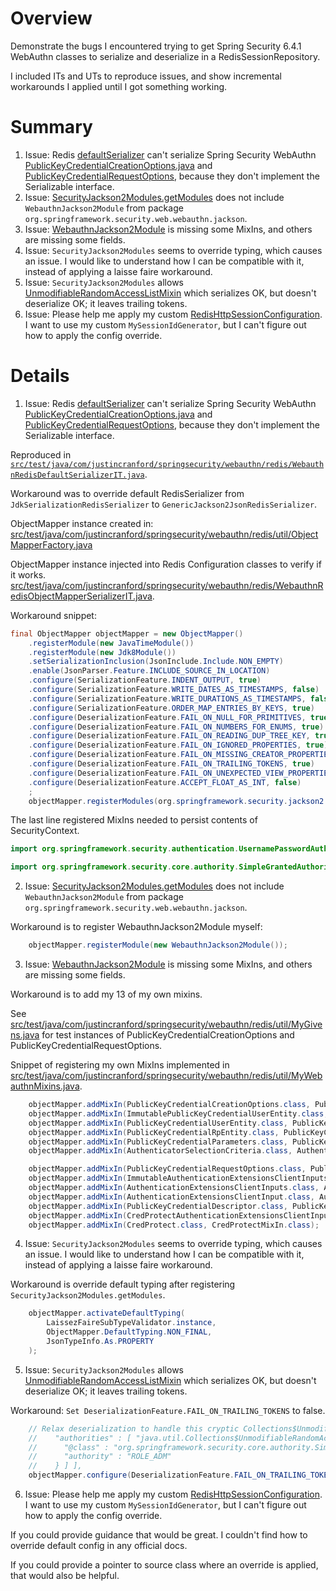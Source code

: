 # Overview

Demonstrate the bugs I encountered trying to get
Spring Security 6.4.1 WebAuthn classes to serialize and deserialize
in a RedisSessionRepository.

I included ITs and UTs to reproduce issues, and show incremental workarounds
I applied until I got something working.

# Summary

1. Issue: Redis [defaultSerializer](https://github.com/spring-projects/spring-session/blob/a2efffe9bc6122f9f31a1192d704589970a5de84/spring-session-data-redis/src/main/java/org/springframework/session/data/redis/RedisIndexedSessionRepository.java#L324) can't serialize Spring Security WebAuthn [PublicKeyCredentialCreationOptions.java](https://github.com/spring-projects/spring-security/blob/fd267dfb71bfc8e1ab5bcc8270c12fbaad46fddf/web/src/main/java/org/springframework/security/web/webauthn/api/PublicKeyCredentialCreationOptions.java#L35) and [PublicKeyCredentialRequestOptions](https://github.com/spring-projects/spring-security/blob/fd267dfb71bfc8e1ab5bcc8270c12fbaad46fddf/web/src/main/java/org/springframework/security/web/webauthn/api/PublicKeyCredentialRequestOptions.java#L35), because they don't implement the Serializable interface.
2. Issue: [SecurityJackson2Modules.getModules](https://github.com/spring-projects/spring-security/blob/fd267dfb71bfc8e1ab5bcc8270c12fbaad46fddf/core/src/main/java/org/springframework/security/jackson2/SecurityJackson2Modules.java#L76-L91) does not include `WebauthnJackson2Module` from package `org.springframework.security.web.webauthn.jackson`.
3. Issue: [WebauthnJackson2Module](https://github.com/spring-projects/spring-security/blob/fd267dfb71bfc8e1ab5bcc8270c12fbaad46fddf/web/src/main/java/org/springframework/security/web/webauthn/jackson/WebauthnJackson2Module.java#L60) is missing some MixIns, and others are missing some fields.
4. Issue: `SecurityJackson2Modules` seems to override typing, which causes an issue. I would like to understand how I can be compatible with it, instead of applying a laisse faire workaround.
5. Issue: `SecurityJackson2Modules` allows [UnmodifiableRandomAccessListMixin](https://github.com/spring-projects/spring-security/blob/fd267dfb71bfc8e1ab5bcc8270c12fbaad46fddf/core/src/main/java/org/springframework/security/jackson2/SecurityJackson2Modules.java#L236) which serializes OK, but doesn't deserialize OK; it leaves trailing tokens.
6. Issue: Please help me apply my custom [RedisHttpSessionConfiguration](https://github.com/justincranford/spring-security-webauthn-redis/blob/d953cff6395604a7cece9d0651d45a79ec3eb439/src/test/java/com/justincranford/springsecurity/webauthn/redis/WebauthnRedisObjectMapperSerializerIT.java#L234). I want to use my custom `MySessionIdGenerator`, but I can't figure out how to apply the config override.

# Details

1. Issue: Redis [defaultSerializer](https://github.com/spring-projects/spring-session/blob/a2efffe9bc6122f9f31a1192d704589970a5de84/spring-session-data-redis/src/main/java/org/springframework/session/data/redis/RedisIndexedSessionRepository.java#L324) can't serialize Spring Security WebAuthn [PublicKeyCredentialCreationOptions.java](https://github.com/spring-projects/spring-security/blob/fd267dfb71bfc8e1ab5bcc8270c12fbaad46fddf/web/src/main/java/org/springframework/security/web/webauthn/api/PublicKeyCredentialCreationOptions.java#L35) and [PublicKeyCredentialRequestOptions](https://github.com/spring-projects/spring-security/blob/fd267dfb71bfc8e1ab5bcc8270c12fbaad46fddf/web/src/main/java/org/springframework/security/web/webauthn/api/PublicKeyCredentialRequestOptions.java#L35), because they don't implement the Serializable interface.

Reproduced in [`src/test/java/com/justincranford/springsecurity/webauthn/redis/WebauthnRedisDefaultSerializerIT.java`](src/test/java/com/justincranford/springsecurity/webauthn/redis/WebauthnRedisDefaultSerializerIT.java).

Workaround was to override default RedisSerializer from `JdkSerializationRedisSerializer` to `GenericJackson2JsonRedisSerializer`.

ObjectMapper instance created in:
[src/test/java/com/justincranford/springsecurity/webauthn/redis/util/ObjectMapperFactory.java](src/test/java/com/justincranford/springsecurity/webauthn/redis/util/ObjectMapperFactory.java)
 
ObjectMapper instance injected into Redis Configuration classes to verify if it works.
[src/test/java/com/justincranford/springsecurity/webauthn/redis/WebauthnRedisObjectMapperSerializerIT.java](src/test/java/com/justincranford/springsecurity/webauthn/redis/WebauthnRedisObjectMapperSerializerIT.java).

Workaround snippet:
```java
final ObjectMapper objectMapper = new ObjectMapper()
    .registerModule(new JavaTimeModule())
    .registerModule(new Jdk8Module())
    .setSerializationInclusion(JsonInclude.Include.NON_EMPTY)
    .enable(JsonParser.Feature.INCLUDE_SOURCE_IN_LOCATION)
    .configure(SerializationFeature.INDENT_OUTPUT, true)
    .configure(SerializationFeature.WRITE_DATES_AS_TIMESTAMPS, false)
    .configure(SerializationFeature.WRITE_DURATIONS_AS_TIMESTAMPS, false)
    .configure(SerializationFeature.ORDER_MAP_ENTRIES_BY_KEYS, true)
    .configure(DeserializationFeature.FAIL_ON_NULL_FOR_PRIMITIVES, true)
    .configure(DeserializationFeature.FAIL_ON_NUMBERS_FOR_ENUMS, true)
    .configure(DeserializationFeature.FAIL_ON_READING_DUP_TREE_KEY, true)
    .configure(DeserializationFeature.FAIL_ON_IGNORED_PROPERTIES, true)
    .configure(DeserializationFeature.FAIL_ON_MISSING_CREATOR_PROPERTIES, false)
    .configure(DeserializationFeature.FAIL_ON_TRAILING_TOKENS, true)
    .configure(DeserializationFeature.FAIL_ON_UNEXPECTED_VIEW_PROPERTIES, true)
    .configure(DeserializationFeature.ACCEPT_FLOAT_AS_INT, false)
    ;
    objectMapper.registerModules(org.springframework.security.jackson2.SecurityJackson2Modules.getModules(CLASS_LOADER));
```

The last line registered MixIns needed to persist contents of SecurityContext.
```java
import org.springframework.security.authentication.UsernamePasswordAuthenticationToken;

import org.springframework.security.core.authority.SimpleGrantedAuthority;
```


2. Issue: [SecurityJackson2Modules.getModules](https://github.com/spring-projects/spring-security/blob/fd267dfb71bfc8e1ab5bcc8270c12fbaad46fddf/core/src/main/java/org/springframework/security/jackson2/SecurityJackson2Modules.java#L76-L91) does not include `WebauthnJackson2Module` from package `org.springframework.security.web.webauthn.jackson`.

Workaround is to register WebauthnJackson2Module myself:
```java
    objectMapper.registerModule(new WebauthnJackson2Module());
```

3. Issue: [WebauthnJackson2Module](https://github.com/spring-projects/spring-security/blob/fd267dfb71bfc8e1ab5bcc8270c12fbaad46fddf/web/src/main/java/org/springframework/security/web/webauthn/jackson/WebauthnJackson2Module.java#L60) is missing some MixIns, and others are missing some fields.

Workaround is to add my 13 of my own mixins.

See [src/test/java/com/justincranford/springsecurity/webauthn/redis/util/MyGivens.java](src/test/java/com/justincranford/springsecurity/webauthn/redis/util/MyGivens.java) for
test instances of PublicKeyCredentialCreationOptions and PublicKeyCredentialRequestOptions.

Snippet of registering my own MixIns implemented in [src/test/java/com/justincranford/springsecurity/webauthn/redis/util/MyWebauthnMixins.java](src/test/java/com/justincranford/springsecurity/webauthn/redis/util/MyWebauthnMixins.java).
```java
    objectMapper.addMixIn(PublicKeyCredentialCreationOptions.class, PublicKeyCredentialCreationOptionsMixIn.class);
    objectMapper.addMixIn(ImmutablePublicKeyCredentialUserEntity.class, PublicKeyCredentialUserEntityMixIn.class);
    objectMapper.addMixIn(PublicKeyCredentialUserEntity.class, PublicKeyCredentialUserEntityMixIn.class);
    objectMapper.addMixIn(PublicKeyCredentialRpEntity.class, PublicKeyCredentialRpEntityMixIn.class);
    objectMapper.addMixIn(PublicKeyCredentialParameters.class, PublicKeyCredentialParametersMixIn.class);
    objectMapper.addMixIn(AuthenticatorSelectionCriteria.class, AuthenticatorSelectionCriteriaMixIn.class);

    objectMapper.addMixIn(PublicKeyCredentialRequestOptions.class, PublicKeyCredentialRequestOptionsMixIn.class);
    objectMapper.addMixIn(ImmutableAuthenticationExtensionsClientInputs.class, AuthenticationExtensionsClientInputsMixIn.class);
    objectMapper.addMixIn(AuthenticationExtensionsClientInputs.class, AuthenticationExtensionsClientInputsMixIn.class);
    objectMapper.addMixIn(AuthenticationExtensionsClientInput.class, AuthenticationExtensionsClientInputMixIn.class);
    objectMapper.addMixIn(PublicKeyCredentialDescriptor.class, PublicKeyCredentialDescriptorMixIn.class);
    objectMapper.addMixIn(CredProtectAuthenticationExtensionsClientInput.class, CredProtectAuthenticationExtensionsClientInputMixIn.class);
    objectMapper.addMixIn(CredProtect.class, CredProtectMixIn.class);
```

4. Issue: `SecurityJackson2Modules` seems to override typing, which causes an issue. I would like to understand how I can be compatible with it, instead of applying a laisse faire workaround.

Workaround is override default typing after registering `SecurityJackson2Modules.getModules`.
```java
    objectMapper.activateDefaultTyping(
        LaissezFaireSubTypeValidator.instance,
        ObjectMapper.DefaultTyping.NON_FINAL,
        JsonTypeInfo.As.PROPERTY
    );
```

5. Issue: `SecurityJackson2Modules` allows [UnmodifiableRandomAccessListMixin](https://github.com/spring-projects/spring-security/blob/fd267dfb71bfc8e1ab5bcc8270c12fbaad46fddf/core/src/main/java/org/springframework/security/jackson2/SecurityJackson2Modules.java#L236) which serializes OK, but doesn't deserialize OK; it leaves trailing tokens.

Workaround: `Set DeserializationFeature.FAIL_ON_TRAILING_TOKENS` to false.
```java
    // Relax deserialization to handle this cryptic Collections$UnmodifiableRandomAccessList nested serialization:
    //    "authorities" : [ "java.util.Collections$UnmodifiableRandomAccessList", [ {
    //      "@class" : "org.springframework.security.core.authority.SimpleGrantedAuthority",
    //      "authority" : "ROLE_ADM"
    //    } ] ],
    objectMapper.configure(DeserializationFeature.FAIL_ON_TRAILING_TOKENS, false);
```

6. Issue: Please help me apply my custom [RedisHttpSessionConfiguration](https://github.com/justincranford/spring-security-webauthn-redis/blob/d953cff6395604a7cece9d0651d45a79ec3eb439/src/test/java/com/justincranford/springsecurity/webauthn/redis/WebauthnRedisObjectMapperSerializerIT.java#L234). I want to use my custom `MySessionIdGenerator`, but I can't figure out how to apply the config override.

If you could provide guidance that would be great. I couldn't find how to override default config in any official docs.

If you could provide a pointer to source class where an override is applied, that would also be helpful.
